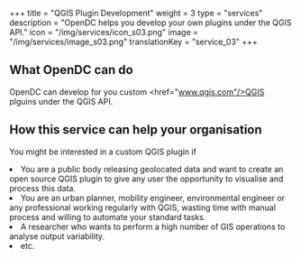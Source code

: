 +++
title = "QGIS Plugin Development"
weight = 3
type = "services"
description = "OpenDC helps you develop your own plugins under the QGIS API."
icon = "/img/services/icon_s03.png"
image = "/img/services/image_s03.png"
translationKey = "service_03"
+++

## What OpenDC can do
OpenDC can develop for you custom <a><href="www.qgis.com"/>QGIS</a> plguins under the QGIS API.

## How this service can help your organisation
You might be interested in a custom QGIS plugin if
<li>You are a public body releasing geolocated data and want to create an open source QGIS plugin to give any user the opportunity to visualise and process this data.</li>
<li>You are an urban planner, mobility engineer, environmental engineer or any professional working regularly with QGIS, wasting time with manual process and willing to automate your standard tasks.</li>
<li>A researcher who wants to perform a high number of GIS operations to analyse output variability.</li>
<li>etc.</li>